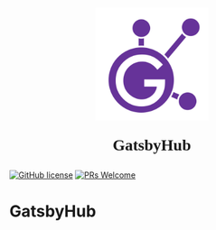 <h1 align="center">
  <img align="center" src="./logo/GatsbyHub-purple-big.png" alt="GatsbyHub purple logo" width="200rem">
  <p align="center" style="font-family: futura">GatsbyHub</p>
</h1>

[![GitHub license](https://img.shields.io/github/license/reactide/reactide)](https://github.com/oslabs-beta/GatsbyHub/blob/main/LICENSE) [![PRs Welcome](https://img.shields.io/badge/PRs-welcome-brightgreen.svg)](https://github.com/oslabs-beta/GatsbyHub/pulls)

# GatsbyHub
